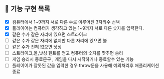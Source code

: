 ## 🚀 기능 구현 목록

- [x] 컴퓨터에서 1~9까지 서로 다른 수로 이루어진 3자리수 선택
- [x] 플레이어는 컴퓨터가 생각하고 있는 1~9까지 서로 다른 숫자를 입력한다.
- [x] 같은 수가 같은 자리에 있으면 스트라이크
- [ ] 같은 수가 같은 자리에 없지만 다른 자리에 있으면 볼
- [ ] 같은 수가 전혀 없으면 낫싱
- [ ] 스트라이크,볼,낫싱 힌트를 얻고 컴퓨터의 숫자를 맞추면 승리
- [ ] 게임 승리시 종료문구 , 게임을 다시 시작하거나 종료할수 있는 기능
- [ ] 플레이어가 잘못된 값을 입력한 경우 throw문을 사용해 예외처리후 애플리케이션 종료